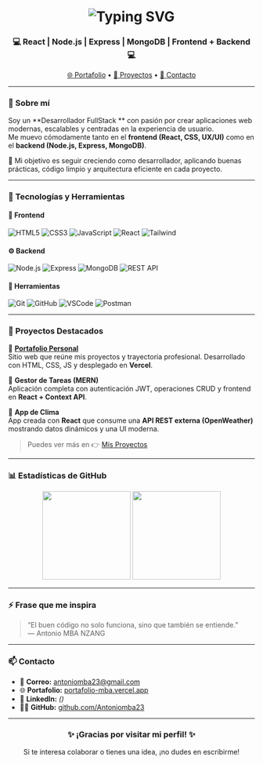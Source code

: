 <!-- Encabezado animado -->
<h1 align="center">
  <img src="https://readme-typing-svg.heroapp.com?font=Fira+Code&size=28&duration=4000&pause=1000&color=38BDF8&center=true&vCenter=true&width=500&height=50&lines=%F0%9F%91%8B+Hola%2C+soy+Antonio+MBA+NZANG;💻+Desarrollador+FullStack+JavaScript;🚀+Apasionado+por+la+tecnología;📚+Aprendizaje+continuo+y+crecimiento" alt="Typing SVG" />
</h1>

<h3 align="center">💻 React | Node.js | Express | MongoDB | Frontend + Backend 💻</h3>

<p align="center">
  <a href="https://portafolio-mba.vercel.app" target="_blank">🌐 Portafolio</a> •
  <a href="https://portafolio-mba.vercel.app/proyectos.html" target="_blank">📁 Proyectos</a> •
  <a href="mailto:antoniomba.dev@gmail.com">📧 Contacto</a>
</p>

---

### 🚀 Sobre mí

Soy un **Desarrollador FullStack ** con pasión por crear aplicaciones web modernas, escalables y centradas en la experiencia de usuario.  
Me muevo cómodamente tanto en el **frontend (React, CSS, UX/UI)** como en el **backend (Node.js, Express, MongoDB)**.  

🎯 Mi objetivo es seguir creciendo como desarrollador, aplicando buenas prácticas, código limpio y arquitectura eficiente en cada proyecto.  

---

### 🧠 Tecnologías y Herramientas

#### 🎨 Frontend
![HTML5](https://img.shields.io/badge/HTML5-E34F26?style=for-the-badge&logo=html5&logoColor=white)
![CSS3](https://img.shields.io/badge/CSS3-1572B6?style=for-the-badge&logo=css3&logoColor=white)
![JavaScript](https://img.shields.io/badge/JavaScript-F7E017?style=for-the-badge&logo=javascript&logoColor=black)
![React](https://img.shields.io/badge/React-20232A?style=for-the-badge&logo=react&logoColor=61DAFB)
![Tailwind](https://img.shields.io/badge/TailwindCSS-0EA5E9?style=for-the-badge&logo=tailwindcss&logoColor=white)

#### ⚙️ Backend
![Node.js](https://img.shields.io/badge/Node.js-5FA04E?style=for-the-badge&logo=node.js&logoColor=white)
![Express](https://img.shields.io/badge/Express.js-000000?style=for-the-badge&logo=express&logoColor=white)
![MongoDB](https://img.shields.io/badge/MongoDB-4EA94B?style=for-the-badge&logo=mongodb&logoColor=white)
![REST API](https://img.shields.io/badge/API-FF6F00?style=for-the-badge&logo=fastapi&logoColor=white)

#### 🧰 Herramientas
![Git](https://img.shields.io/badge/Git-F05033?style=for-the-badge&logo=git&logoColor=white)
![GitHub](https://img.shields.io/badge/GitHub-181717?style=for-the-badge&logo=github)
![VSCode](https://img.shields.io/badge/VS%20Code-007ACC?style=for-the-badge&logo=visualstudiocode&logoColor=white)
![Postman](https://img.shields.io/badge/Postman-FF6C37?style=for-the-badge&logo=postman&logoColor=white)

---

### 💼 Proyectos Destacados

🔹 **[Portafolio Personal](https://portafolio-mba.vercel.app)**  
Sitio web que reúne mis proyectos y trayectoria profesional. Desarrollado con HTML, CSS, JS y desplegado en **Vercel**.

🔹 **Gestor de Tareas (MERN)**  
Aplicación completa con autenticación JWT, operaciones CRUD y frontend en **React + Context API**.

🔹 **App de Clima**  
App creada con **React** que consume una **API REST externa (OpenWeather)** mostrando datos dinámicos y una UI moderna.

> Puedes ver más en 👉 [Mis Proyectos](https://portafolio-mba.vercel.app/proyectos.html)

---

### 📊 Estadísticas de GitHub

<p align="center">
  <img height="180em" src="https://github-readme-stats.vercel.app/api?username=Antoniomba23&show_icons=true&theme=tokyonight&hide_border=true" />
  <img height="180em" src="https://github-readme-stats.vercel.app/api/top-langs/?username=Antoniomba23&layout=compact&theme=tokyonight&hide_border=true" />
</p>

---

### ⚡ Frase que me inspira
> “El buen código no solo funciona, sino que también se entiende.”  
> — Antonio MBA NZANG

---

### 📫 Contacto

- 📧 **Correo:** [antoniomba23@gmail.com](mailto:antoniomba23@gmail.com)  
- 🌐 **Portafolio:** [portafolio-mba.vercel.app](https://portafolio-mba.vercel.app)  
- 💼 **LinkedIn:** *()*  
- 🧑‍💻 **GitHub:** [github.com/Antoniomba23](https://github.com/Antoniomba23)

---

<h3 align="center">✨ ¡Gracias por visitar mi perfil! ✨</h3>
<p align="center">Si te interesa colaborar o tienes una idea, ¡no dudes en escribirme!</p>
